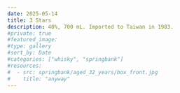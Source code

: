 ```yaml
---
date: 2025-05-14
title: 3 Stars
description: 40%, 700 mL. Imported to Taiwan in 1983.
#private: true
#featured_image: 
#type: gallery
#sort_by: Date
#categories: ["whisky", "springbank"]
#resources:
#  - src: springbank/aged_32_years/box_front.jpg
#    title: "anyway"
---
```

